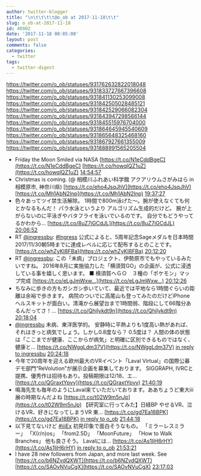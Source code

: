 ```yaml
---
author: twitter-blogger
title: "\n\t\t\t\t@o_ob at 2017-11-18\t\t"
slug: o_ob-at-2017-11-18
id: 40902
date: '2017-11-18 00:05:00'
layout: post
comments: false
categories:
  - twitter
tags:
  - twitter-digest
---
```


https://twitter.com/o_ob/statuses/931762632822018048 https://twitter.com/o_ob/statuses/931833727667396608 https://twitter.com/o_ob/statuses/931841130253099008 https://twitter.com/o_ob/statuses/931842505028485121 https://twitter.com/o_ob/statuses/931842529066082304 https://twitter.com/o_ob/statuses/931843947298566144 https://twitter.com/o_ob/statuses/931845515976704000 https://twitter.com/o_ob/statuses/931864645945540609 https://twitter.com/o_ob/statuses/931865648325468160 https://twitter.com/o_ob/statuses/931867927661355009 https://twitter.com/o_ob/statuses/931888991565205504  

*   Friday the Moon Smiled via NASA [https://t.co/N1eCddBgeC](https://t.co/N1eCddBgeC) [https://t.co/howqlQZ1uZ](https://t.co/howqlQZ1uZ) [14:54:57](https://twitter.com/o_ob/statuses/931762632822018048)
*   Christmas is coming. (@ 相模川ふれあい科学館 アクアリウムさがみはら in 相模原市, 神奈川県) [https://t.co/eho4JsqJhV](https://t.co/eho4JsqJhV) [https://t.co/Mh1AbN2lnp](https://t.co/Mh1AbN2lnp) [19:37:27](https://twitter.com/o_ob/statuses/931833727667396608)
*   色々あってツイ禁生活解除。 1時間で800m泳げた〜。腕が使えなくても何とかなるもんだ！ パラ水泳というより アルゴリズム生成的だけど。 腕が上がらないのに平泳ぎやバタフライを泳いでいるのです。 自分でもどうやってるかわから… [https://t.co/8uZ7iGCdJL](https://t.co/8uZ7iGCdJL) [20:06:52](https://twitter.com/o_ob/statuses/931841130253099008)
*   RT [@ingressbu](https://twitter.com/ingressbu): [#Ingress](https://twitter.com/search?q=%23Ingress&src=hash) 公式によると、5周年記念Sageメダルを日本時間2017/11/30朝5時までに達成レベルに応じて配布するとのことです。 [https://t.co/whZyKI8FBa](https://t.co/whZyKI8FBa) [20:12:20](https://twitter.com/o_ob/statuses/931842505028485121)
*   RT [@ingressbu](https://twitter.com/ingressbu): この「未病」プロジェクト、伊勢原市でもやっているみたいですね。 2016年8月に実施協力した「横須賀GO」の企画が、公式に浸透している事を嬉しく思います。 ■ 横須賀へＧＯ　３種の「ポケモン」マップ完成 [https://t.co/eLgJmWxw…](https://t.co/eLgJmWxw…) [20:12:26](https://twitter.com/o_ob/statuses/931842529066082304)
*   ちなみに歩きの方もガシガシ歩いていて、最近では平地なら1時間ぐらいの距離は余裕で歩きます。 病院のついでに高尾山も登ってみたのだけどiPhoneヘルスキットが面白い。清滝から展望台まで1時間弱、階段にして66階分あるんだってさ！… [https://t.co/QhjIykdt9n](https://t.co/QhjIykdt9n) [20:18:04](https://twitter.com/o_ob/statuses/931843947298566144)
*   [@ingressbu](https://twitter.com/ingressbu) 未病、東洋医学的。 安静時に平熱よりも1度高い熱があれば、それはきっと病気でしょう。しかし0.8度なら？ 0.5度は？ 人間の体の状態は「ここまでが健康、ここからが病気」と明確に区別できるものではなく、健康と… [https://t.co/NWggLdm37V](https://t.co/NWggLdm37V) [in reply to ingressbu](https://twitter.com/ingressbu/statuses/931057273387884545) [20:24:18](https://twitter.com/o_ob/statuses/931845515976704000)
*   今年で20周年を迎える欧州最大のVRイベント「Laval Virtual」の国際公募デモ部門“ReVolution”が展示企画を募集しております。 SIGGRAPH, IVRCと提携、優秀作は招待もあり。投稿期限は12/18、エ… [https://t.co/QGraxtYpvv](https://t.co/QGraxtYpvv) [21:40:19](https://twitter.com/o_ob/statuses/931864645945540609)
*   鳴海先生も毎年のようにLaval来ていただいております。ああちょうど東大iii展の時期なんだよね [https://t.co/t02W9m5nJp](https://t.co/t02W9m5nJp) 【研究室に行ってみた】日経BP やせるVR、泣けるVR、好きになってしまうVR 東… [https://t.co/gd7Ea18BPK](https://t.co/gd7Ea18BPK) [in reply to o_ob](https://twitter.com/o_ob/statuses/931864645945540609) [21:44:18](https://twitter.com/o_ob/statuses/931865648325468160)
*   以下見てないけど [#iiiEx](https://twitter.com/search?q=%23iiiEx&src=hash) 初見印象で面白そうなもの。 「ミラーレスミラー」 「Χ(r/n)os」 「from2.5D」 「MoonFuture」 「How to Walk Branches」 他も良さそう。 Lavalには… [https://t.co/As1liH6rHY](https://t.co/As1liH6rHY) [in reply to o_ob](https://twitter.com/o_ob/statuses/931865648325468160) [21:53:21](https://twitter.com/o_ob/statuses/931867927661355009)
*   I have 28 new followers from Japan, and more last week. See [https://t.co/b6NZvdQXWT](https://t.co/b6NZvdQXWT) [https://t.co/SAOvNVuCgX](https://t.co/SAOvNVuCgX) [23:17:03](https://twitter.com/o_ob/statuses/931888991565205504)